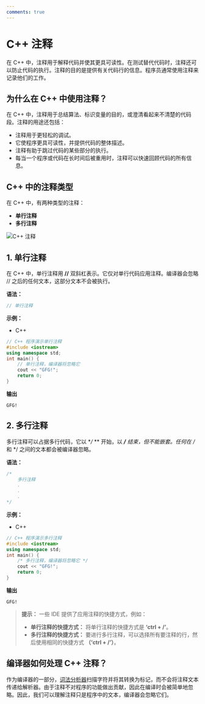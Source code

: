```yaml
---
comments: true
---
```

# C++ 注释

在 C++ 中，注释用于解释代码并使其更具可读性。在测试替代代码时，注释还可以防止代码的执行。注释的目的是提供有关代码行的信息。程序员通常使用注释来记录他们的工作。

## 为什么在 C++ 中使用注释？

在 C++ 中，注释用于总结算法、标识变量的目的，或澄清看起来不清楚的代码段。注释的用途还包括：

- 注释用于更轻松的调试。
- 它使程序更具可读性，并提供代码的整体描述。
- 注释有助于跳过代码的某些部分的执行。
- 每当一个程序或代码在长时间后被重用时，注释可以快速回顾代码的所有信息。

## C++ 中的注释类型

在 C++ 中，有两种类型的注释：

- **单行注释**
- **多行注释**

![C++ 注释](https://media.geeksforgeeks.org/wp-content/cdn-uploads/20191113114930/Comments.png)

## 1. 单行注释

在 C++ 中，单行注释用 **//** 双斜杠表示。它仅对单行代码应用注释。编译器会忽略 // 之后的任何文本，这部分文本不会被执行。

**语法：**

```cpp
// 单行注释
```

**示例：**

- C++

```cpp
// C++ 程序演示单行注释
#include <iostream>
using namespace std;
int main() {
    // 单行注释，编译器将忽略它
    cout << "GFG!";
    return 0;
}
```

**输出**

```
GFG!
```

## 2. 多行注释

多行注释可以占据多行代码，它以 **/* ** 开始，以 ***/** 结束，但不能嵌套。任何在 /* 和 */ 之间的文本都会被编译器忽略。

**语法：**

```cpp
/*
    多行注释
    .
    .
    .
*/
```

**示例：**

- C++

```cpp
// C++ 程序演示多行注释
#include <iostream>
using namespace std;
int main() {
    /* 多行注释，编译器将忽略它 */
    cout << "GFG!";
    return 0;
}
```

**输出**

```
GFG!
```

> **提示：** 一些 IDE 提供了应用注释的快捷方式，例如：
>
> - **单行注释的快捷方式：** 将单行注释的快捷方式是 **‘ctrl + /’**。
> - **多行注释的快捷方式：** 要进行多行注释，可以选择所有要注释的行，然后使用相同的快捷方式 **（‘ctrl + /’）**。

## 编译器如何处理 C++ 注释？

作为编译器的一部分，[词法分析器](https://www.geeksforgeeks.org/introduction-of-lexical-analysis/)扫描字符并将其转换为标记，而不会将注释文本传递给解析器。由于注释不对程序的功能做出贡献，因此在编译时会被简单地忽略。因此，我们可以理解注释只是程序中的文本，编译器会忽略它们。